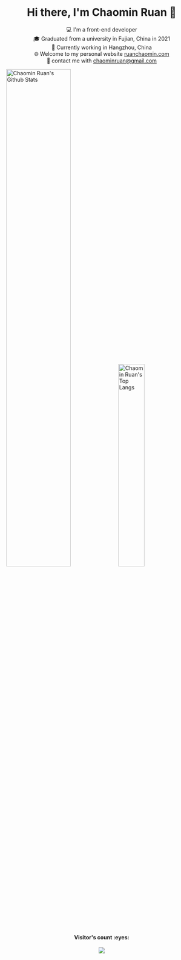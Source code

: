 <h1 align="center">Hi there, I'm Chaomin Ruan 👋</h1>

<div align="center">
  💻 I'm a front-end developer
  <br>
  🎓 Graduated from a university in Fujian, China in 2021 
  <br>
  🏢 Currently working in Hangzhou, China
  <br>
  🌐 Welcome to my personal website  <a href="https://ruanchaomin.com/" title="阮超民的个人网站 - Ruan ChaoMin's Personal Website">ruanchaomin.com</a>
  <br>
  📧 contact me with <a href="mailto: chaominruan@gmail.com>">chaominruan@gmail.com</a>
  <br>
</div>

<p>
  <img src="https://github-readme-stats.vercel.app/api?username=ChaominRuan&show_icons=true&hide_border=true" alt="Chaomin Ruan's Github Stats" width="58%" />
  <img src="https://github-readme-stats.vercel.app/api/top-langs/?username=ChaominRuan&layout=compact&hide_border=true&langs_count=10" alt="Chaomin Ruan's Top Langs" width="37%" /> 
</p>


<div align="center">
  <h4>Visitor's count :eyes:</h4>
  
  [![](https://camo.githubusercontent.com/79b3e7100da3a51f64866caa43e03a28950fa6db43f13208906ed092441beea1/68747470733a2f2f70726f66696c652d636f756e7465722e676c697463682e6d652f4368616f6d696e5275616e2f636f756e742e737667)](https://ruanchaomin.com/)

</div>

<!---
ChaominRuan/ChaominRuan is a ✨ special ✨ repository because its `README.md` (this file) appears on your GitHub profile.
You can click the Preview link to take a look at your changes.
--->
